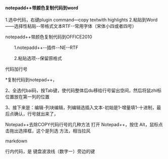 

#### notepadd++带颜色复制代码到word
1.选中代码，右键plugin command—copy textwith highlights
2.粘贴到Word——选择性粘贴--带格式文本RTF--常用字体（宋体小四或者四号）

notepadd++带颜色复制代码到OFFICE2010

　　1.notepadd++--插件--NE--RTF

　　2.粘贴选项--保留原格式



代码加行号

*复制代码到notepad++，

2、全选代bai码，按Tab键，使代码整体后du移给行号留出空间，然后将鼠zhi标位置放在第一列的位置

3、接下来是：编辑-列块编辑，列编辑选插入文本-初始是1-增量填1-十进制，最后点确认，行号就出来了，

Notepad++去除COPY代码行号的几种方法
打开 Notepad++，按住 Alt，鼠标点击拖出选择框，这个是列选 方法，相当拉风

 

markdown 

行内代码，是 键盘波浪线（数字一）旁边的键
